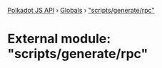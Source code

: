 [Polkadot JS API](../README.md) › [Globals](../globals.md) › ["scripts/generate/rpc"](_scripts_generate_rpc_.md)

# External module: "scripts/generate/rpc"


